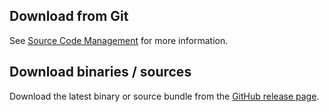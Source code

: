 <head>
  <title>Download</title>
</head>

## Download from Git

See [Source Code Management](source-repository.html) for more information.

## Download binaries / sources

Download the latest binary or source bundle from the [GitHub release page](https://github.com/robtimus/io-functions/releases).

